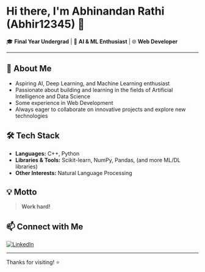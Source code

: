 # Hi there, I'm Abhinandan Rathi (Abhir12345) 👋

🎓 **Final Year Undergrad** | 🤖 **AI & ML Enthusiast** | 🌐 **Web Developer**

---

## 🚀 About Me

- Aspiring AI, Deep Learning, and Machine Learning enthusiast
- Passionate about building and learning in the fields of Artificial Intelligence and Data Science
- Some experience in Web Development
- Always eager to collaborate on innovative projects and explore new technologies

## 🛠️ Tech Stack

- **Languages:** C++, Python
- **Libraries & Tools:** Scikit-learn, NumPy, Pandas, (and more ML/DL libraries)
- **Other Interests:** Natural Language Processing

## 💡 Motto

> **Work hard!**

## 📫 Connect with Me

[![LinkedIn](https://img.shields.io/badge/-Abhinandan%20Rathi-blue?style=flat-square&logo=Linkedin&logoColor=white&link=https://www.linkedin.com/in/abhinandan-rathi-87197a249/)](https://www.linkedin.com/in/abhinandan-rathi-87197a249/)

---

<!--
**Fun fact:** Not exactly many hobbies! 😄
-->

<!--
**Pinned Projects:**  
If you'd like to highlight any favorite repositories, let me know!
-->

Thanks for visiting! ⭐️
